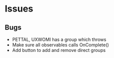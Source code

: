 # Issues

## Bugs
* PETTAL, UXWOMI has a group which throws
* Make sure all observables calls OnComplete()
* Add button to add and remove direct groups